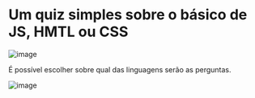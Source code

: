 # Um quiz simples sobre o básico de JS, HMTL ou CSS

![image](https://user-images.githubusercontent.com/100394244/218175217-aa423e68-22f5-4995-a638-c4dfe28d426d.png)

É possível escolher sobre qual das linguagens serão as perguntas.

![image](https://user-images.githubusercontent.com/100394244/218175542-7b273032-a49b-4d15-97ca-4ac27c64cb11.png)
